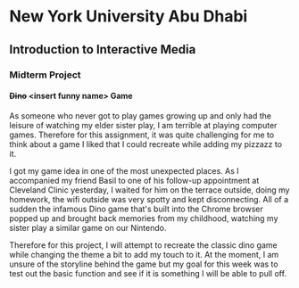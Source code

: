 # New York University Abu Dhabi
## Introduction to Interactive Media
### Midterm Project
#### ~~Dino~~ <insert funny name<insert funny name>> Game
As someone who never got to play games growing up and only had the leisure of watching my elder sister play, I am terrible at playing computer games. Therefore for this assignment, it was quite challenging for me to think about a game I liked that I could recreate while adding my pizzazz to it.

I got my game idea in one of the most unexpected places. As I accompanied my friend Basil to one of his follow-up appointment at Cleveland Clinic yesterday, I waited for him on the terrace outside, doing my homework, the wifi outside was very spotty and kept disconnecting. All of a sudden the infamous Dino game that's built into the Chrome browser popped up and brought back memories from my childhood, watching my sister play a similar game on our Nintendo.
  
Therefore for this project, I will attempt to recreate the classic dino game while changing the theme a bit to add my touch to it. At the moment, I am unsure of the storyline behind the game but my goal for this week was to test out the basic function and see if it is something I will be able to pull off.
